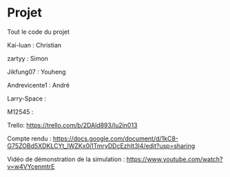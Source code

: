 # Projet

Tout le code du projet

Kai-luan : Christian

zartyy : Simon 

Jikfung07 : Youheng

Andrevicente1 : André 

Larry-Space :

M12545 :


Trello:
https://trello.com/b/2DAld893/lu2in013

Compte rendu :
https://docs.google.com/document/d/1kC8-G75ZOBd5XDKLCYt_lWZKx0i1TmryDDcEzhIt3l4/edit?usp=sharing

Vidéo de démonstration de la simulation :
https://www.youtube.com/watch?v=w4VYcenmtrE
